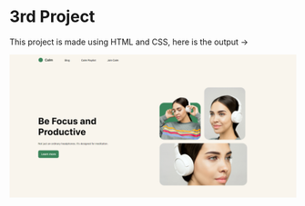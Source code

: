 # 3rd Project
This project is made using HTML and CSS, here is the output ->


![outout](https://github.com/sunandasamanta/FSJS2.0/blob/main/HTML%20%26%20CSS/Project03/output.png)
